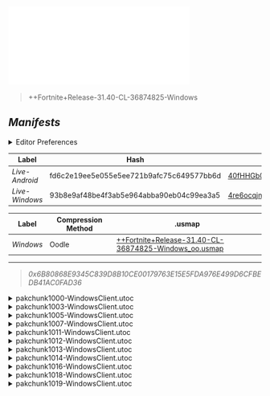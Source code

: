 <a href="#manifests">
  <img style="pointer-events: none" src="https://raw.githubusercontent.com/Tectors/fn-archive/master/.github/source/dependents/gen.31.40.svg" width="360" height="155"\>
</a>

 >  
  
  > ++Fortnite+Release-31.40-CL-36874825-Windows

## *Manifests*
<details>
  <summary>Editor Preferences</summary>

 > 
    ((Value="0x9EAD4F4554D3AD4EDE6A09CA03F20EE4662314F17A5DDDA65C3605ED8AE7BA65",Guid="083635DE237C87482DC022635E04BC7E"),(Value="0xDB20FB2F01BE83B4BCA4C9042E1C1C1D73BD67D976FB8529C18645ABF7C74AEC",Guid="1759015C47EAE151CF9C269B847F125A"),(Value="0x07FB92487742F08B1271C592DABB7C0A0D250631B7FA4F8D72EDA9FEAB41F354",Guid="2E8C63FEDFFE6B835126B6FF7CB47062"),(Value="0xD70A9F958559B0FB14CB8B641E436014D8FB082E65CA1D1F5001494F552C9222",Guid="36A1455D04820E3D498C146613F97D3A"),(Value="0x3FF49F4F721B58A412E50204D347034FFA91E6899A9B516508D11B98AE3862EA",Guid="92034B55AFBF9B8D79879A805EA50D70"),(Value="0x741C4107E5180FF3E3B0FD8EB890D07656B5D9E9B3FF2D93A5869C9CE2A07432",Guid="97493B05A5BF87C5D621EBB9F9C93E41"),(Value="0x6EBED8BB66F2C305FAFE04E0B05EBEC8E82F6A0F769C71C1ACDCD29D062F325E",Guid="A1892DD6A665D23CFAD3173CAD32B65C"),(Value="0x49CFAF4FA18B80A5CF627A89743305FA225FDC60CCAB84B3E31D65C5F0FD074E",Guid="BE857852220784849F13E1F3B6448051"),(Value="0x716C3E03D71CD35C377B00976C683C2FB1023E7524EA4CBFFE35B4903BC4D41F",Guid="CB7BF49198C9D5695AC69EDCE2448EF6"),(Value="0xA613F56C03653B53E97745DA8ACB99F80D08B8118A940380CE658C3C6B1CF06D",Guid="D12059472F9FC9E8C71C715BFAE3333B"),(Value="0x751854ACBDF400D7A47E33184B70437EEC54CBE8E890F1B263542DECE61FA2A0",Guid="FC29F85DE0913DA71729BF081D5BC360"))
</details>

| Label | Hash | Route |
| - | - | - |
| *Live-Android* | fd6c2e19ee5e055e5ee721b9afc75c649577bb6d | [40fHHGb0XTR0y4F2oUao99UjsihrKg](https://github.com/Tectors/fn-archive/blob/master/manifests/40fHHGb0XTR0y4F2oUao99UjsihrKg.manifest) |
| *Live-Windows* | 93b8e9af48be4f3ab5e964abba90eb04c99ea3a5 | [4re6ocqjn9AjcRjtC0Sz9SYYmq0I_Q](https://github.com/Tectors/fn-archive/blob/master/manifests/4re6ocqjn9AjcRjtC0Sz9SYYmq0I_Q.manifest) |


| Label | Compression Method | .usmap |
| - | - | - |
| *Windows* | Oodle | [++Fortnite+Release-31.40-CL-36874825-Windows_oo.usmap](https://github.com/Tectors/fn-archive/blob/master/manifests/mappings/++Fortnite+Release-31.40-CL-36874825-Windows_oo.usmap) |

---

> *0x6B80868E9345C839D8B10CE00179763E15E5FDA976E499D6CFBEDB41AC0FAD36*

<details>
  <summary>pakchunk1000-WindowsClient.utoc</summary>

 > 
    0x9EAD4F4554D3AD4EDE6A09CA03F20EE4662314F17A5DDDA65C3605ED8AE7BA65
    KEYCHAIN: 083635DE237C87482DC022635E04BC7E:nq1PRVTTrU7eagnKA/IO5GYjFPF6Xd2mXDYF7YrnumU=

  <img src="https://raw.githubusercontent.com/Tectors/fn-archive/master/.github/source/dependents/referred/Pickaxe_ShrimpStroll.svg" width="100"> <img src="https://raw.githubusercontent.com/Tectors/fn-archive/master/.github/source/dependents/referred/Pickaxe_CitrusSpoon.svg" width="100"> <img src="https://raw.githubusercontent.com/Tectors/fn-archive/master/.github/source/dependents/referred/EID_ShrimpStroll_NPC.svg" width="100"> <img src="https://raw.githubusercontent.com/Tectors/fn-archive/master/.github/source/dependents/referred/Character_ShrimpStroll.svg" width="100"> <img src="https://raw.githubusercontent.com/Tectors/fn-archive/master/.github/source/dependents/referred/Backpack_ShrimpStroll.svg" width="100"> 
</details>

<details>
  <summary>pakchunk1003-WindowsClient.utoc</summary>

 > 
    0xDB20FB2F01BE83B4BCA4C9042E1C1C1D73BD67D976FB8529C18645ABF7C74AEC
    KEYCHAIN: 1759015C47EAE151CF9C269B847F125A:2yD7LwG+g7S8pMkELhwcHXO9Z9l2+4UpwYZFq/fHSuw=

  <img src="https://raw.githubusercontent.com/Tectors/fn-archive/master/.github/source/dependents/referred/Wrap_WarmShade.svg" width="100"> <img src="https://raw.githubusercontent.com/Tectors/fn-archive/master/.github/source/dependents/referred/Pickaxe_WarmShadeWeasel.svg" width="100"> <img src="https://raw.githubusercontent.com/Tectors/fn-archive/master/.github/source/dependents/referred/Pickaxe_WarmShadeWagon.svg" width="100"> <img src="https://raw.githubusercontent.com/Tectors/fn-archive/master/.github/source/dependents/referred/EID_WarmShadeWagon.svg" width="100"> <img src="https://raw.githubusercontent.com/Tectors/fn-archive/master/.github/source/dependents/referred/EID_WarmShade.svg" width="100"> <img src="https://raw.githubusercontent.com/Tectors/fn-archive/master/.github/source/dependents/referred/Character_WarmShadeWeasel.svg" width="100"> <img src="https://raw.githubusercontent.com/Tectors/fn-archive/master/.github/source/dependents/referred/Character_WarmShadeWagon.svg" width="100"> <img src="https://raw.githubusercontent.com/Tectors/fn-archive/master/.github/source/dependents/referred/Backpack_WarmShadeWeasel.svg" width="100"> <img src="https://raw.githubusercontent.com/Tectors/fn-archive/master/.github/source/dependents/referred/Backpack_WarmShadeWagon.svg" width="100"> 
</details>

<details>
  <summary>pakchunk1005-WindowsClient.utoc</summary>

 > 
    0x07FB92487742F08B1271C592DABB7C0A0D250631B7FA4F8D72EDA9FEAB41F354
    KEYCHAIN: 2E8C63FEDFFE6B835126B6FF7CB47062:B/uSSHdC8IsSccWS2rt8Cg0lBjG3+k+Ncu2p/qtB81Q=

  </details>

<details>
  <summary>pakchunk1007-WindowsClient.utoc</summary>

 > 
    0xD70A9F958559B0FB14CB8B641E436014D8FB082E65CA1D1F5001494F552C9222
    KEYCHAIN: 36A1455D04820E3D498C146613F97D3A:1wqflYVZsPsUy4tkHkNgFNj7CC5lyh0fUAFJT1UskiI=

  </details>

<details>
  <summary>pakchunk1011-WindowsClient.utoc</summary>

 > 
    0x3FF49F4F721B58A412E50204D347034FFA91E6899A9B516508D11B98AE3862EA
    KEYCHAIN: 92034B55AFBF9B8D79879A805EA50D70:P/SfT3IbWKQS5QIE00cDT/qR5omam1FlCNEbmK44Yuo=

  <img src="https://raw.githubusercontent.com/Tectors/fn-archive/master/.github/source/dependents/referred/Wrap_ElbowChat.svg" width="100"> <img src="https://raw.githubusercontent.com/Tectors/fn-archive/master/.github/source/dependents/referred/Pickaxe_ElbowChat.svg" width="100"> <img src="https://raw.githubusercontent.com/Tectors/fn-archive/master/.github/source/dependents/referred/Character_ElbowChat.svg" width="100"> <img src="https://raw.githubusercontent.com/Tectors/fn-archive/master/.github/source/dependents/referred/Backpack_ElbowChatUniversal.svg" width="100"> 
</details>

<details>
  <summary>pakchunk1012-WindowsClient.utoc</summary>

 > 
    0x741C4107E5180FF3E3B0FD8EB890D07656B5D9E9B3FF2D93A5869C9CE2A07432
    KEYCHAIN: 97493B05A5BF87C5D621EBB9F9C93E41:dBxBB+UYD/PjsP2OuJDQdla12emz/y2TpYacnOKgdDI=

  <img src="https://raw.githubusercontent.com/Tectors/fn-archive/master/.github/source/dependents/referred/EID_Dimension.svg" width="100"> 
</details>

<details>
  <summary>pakchunk1013-WindowsClient.utoc</summary>

 > 
    0x6EBED8BB66F2C305FAFE04E0B05EBEC8E82F6A0F769C71C1ACDCD29D062F325E
    KEYCHAIN: A1892DD6A665D23CFAD3173CAD32B65C:br7Yu2bywwX6/gTgsF6+yOgvag92nHHBrNzSnQYvMl4=

  <img src="https://raw.githubusercontent.com/Tectors/fn-archive/master/.github/source/dependents/referred/Pickaxe_SoupGoal.svg" width="100"> <img src="https://raw.githubusercontent.com/Tectors/fn-archive/master/.github/source/dependents/referred/Pickaxe_DoughDisk.svg" width="100"> <img src="https://raw.githubusercontent.com/Tectors/fn-archive/master/.github/source/dependents/referred/Character_SoupGoal.svg" width="100"> <img src="https://raw.githubusercontent.com/Tectors/fn-archive/master/.github/source/dependents/referred/Character_DoughDisk.svg" width="100"> <img src="https://raw.githubusercontent.com/Tectors/fn-archive/master/.github/source/dependents/referred/Backpack_SoupGoal.svg" width="100"> <img src="https://raw.githubusercontent.com/Tectors/fn-archive/master/.github/source/dependents/referred/Backpack_DoughDisk.svg" width="100"> 
</details>

<details>
  <summary>pakchunk1014-WindowsClient.utoc</summary>

 > 
    0x49CFAF4FA18B80A5CF627A89743305FA225FDC60CCAB84B3E31D65C5F0FD074E
    KEYCHAIN: BE857852220784849F13E1F3B6448051:Sc+vT6GLgKXPYnqJdDMF+iJf3GDMq4Sz4x1lxfD9B04=

  <img src="https://raw.githubusercontent.com/Tectors/fn-archive/master/.github/source/dependents/referred/EID_Enchant_Sync.svg" width="100"> <img src="https://raw.githubusercontent.com/Tectors/fn-archive/master/.github/source/dependents/referred/EID_Enchant_Follower.svg" width="100"> <img src="https://raw.githubusercontent.com/Tectors/fn-archive/master/.github/source/dependents/referred/EID_Enchant.svg" width="100"> 
</details>

<details>
  <summary>pakchunk1016-WindowsClient.utoc</summary>

 > 
    0x716C3E03D71CD35C377B00976C683C2FB1023E7524EA4CBFFE35B4903BC4D41F
    KEYCHAIN: CB7BF49198C9D5695AC69EDCE2448EF6:cWw+A9cc01w3ewCXbGg8L7ECPnUk6ky//jW0kDvE1B8=

  <img src="https://raw.githubusercontent.com/Tectors/fn-archive/master/.github/source/dependents/referred/Wrap_CraneAnchor.svg" width="100"> <img src="https://raw.githubusercontent.com/Tectors/fn-archive/master/.github/source/dependents/referred/Pickaxe_CraneAnchor.svg" width="100"> <img src="https://raw.githubusercontent.com/Tectors/fn-archive/master/.github/source/dependents/referred/EID_CraneAnchor.svg" width="100"> <img src="https://raw.githubusercontent.com/Tectors/fn-archive/master/.github/source/dependents/referred/Character_CraneAnchor.svg" width="100"> <img src="https://raw.githubusercontent.com/Tectors/fn-archive/master/.github/source/dependents/referred/Backpack_CraneAnchor.svg" width="100"> 
</details>

<details>
  <summary>pakchunk1018-WindowsClient.utoc</summary>

 > 
    0xA613F56C03653B53E97745DA8ACB99F80D08B8118A940380CE658C3C6B1CF06D
    KEYCHAIN: D12059472F9FC9E8C71C715BFAE3333B:phP1bANlO1Ppd0XaisuZ+A0IuBGKlAOAzmWMPGsc8G0=

  </details>

<details>
  <summary>pakchunk1019-WindowsClient.utoc</summary>

 > 
    0x751854ACBDF400D7A47E33184B70437EEC54CBE8E890F1B263542DECE61FA2A0
    KEYCHAIN: FC29F85DE0913DA71729BF081D5BC360:dRhUrL30ANekfjMYS3BDfuxUy+jokPGyY1Qt7OYfoqA=

  <img src="https://raw.githubusercontent.com/Tectors/fn-archive/master/.github/source/dependents/referred/EID_Caffeine.svg" width="100"> 
</details>

